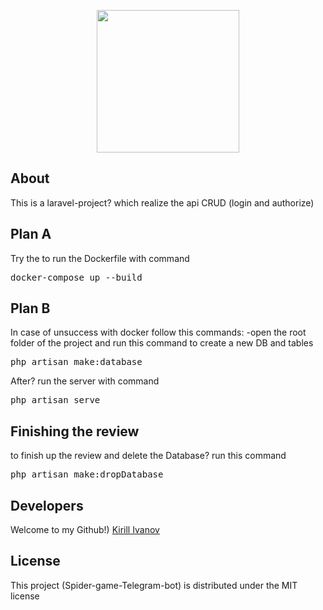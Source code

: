 <p align="center">
      <img src="https://i.ibb.co/hVBLR6L/Pavuk.jpg" width="228">
</p>

## About

This is a laravel-project? which realize the api CRUD (login and authorize)

## Plan A

Try the to run the Dockerfile with command
<pre>docker-compose up --build</pre>


## Plan B

In case of unsuccess with docker follow this commands:
-open the root folder of the project and run this command to create a new DB and tables
<pre>php artisan make:database</pre>
After? run the server with command
<pre>php artisan serve</pre>

## Finishing the review
to finish up the review and delete the Database? run this command
<pre>php artisan make:dropDatabase</pre>

## Developers

Welcome to my Github!) [Kirill Ivanov](https://github.com/Kirushik-kir)

## License

This project (Spider-game-Telegram-bot) is distributed under the MIT license
